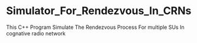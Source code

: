 # Simulator_For_Rendezvous_In_CRNs
This C++ Program Simulate The Rendezvous Process For multiple SUs In cognative radio network 
